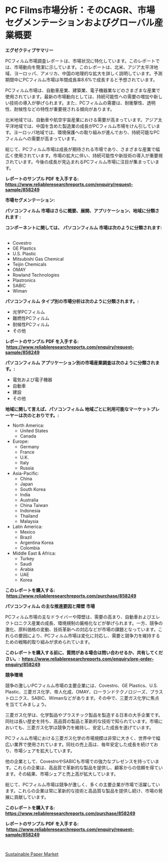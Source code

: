 <p><h1>PC Films市場分析：そのCAGR、市場セグメンテーションおよびグローバル産業概要</h1></p><p><strong>エグゼクティブサマリー</strong></p>
<p><p>PCフィルム市場調査レポートは、市場状況に特化しています。このレポートでは、市場動向を簡潔に示しています。このレポートは、北米、アジア太平洋地域、ヨーロッパ、アメリカ、中国の地理的な拡大を詳しく説明しています。予測期間中にPCフィルム市場は年間成長率8.6%で成長すると予想されています。</p><p>PCフィルム市場は、自動車産業、建築業、電子機器業などのさまざまな産業で使用されています。最新の市場動向としては、持続可能性への需要の増加や新しい技術の導入が挙げられます。また、PCフィルムの需要は、耐衝撃性、透明性、耐候性などの特性が重要視される傾向があります。</p><p>北米地域では、自動車や航空宇宙産業における需要が高まっています。アジア太平洋地域では、中国を含めた製造業の成長がPCフィルム市場をけん引しています。ヨーロッパ地域では、環境保護への取り組みが進んでおり、持続可能なPCフィルムへの需要が高まっています。</p><p>総じて、PCフィルム市場は成長が期待される市場であり、さまざまな産業で幅広く使用されています。市場の拡大に伴い、持続可能性や新技術の導入が重要視されています。今後の成長が見込まれるPCフィルム市場に注目が集まっています。</p></p>
<p><strong>レポートのサンプル PDF を入手する: <a href="https://www.reliableresearchreports.com/enquiry/request-sample/858249">https://www.reliableresearchreports.com/enquiry/request-sample/858249</a></strong></p>
<p><strong>市場セグメンテーション:</strong></p>
<p><strong> パソコンフィルム 市場はさらに概要、展開、アプリケーション、地域に分類されます :</strong></p>
<p><strong>コンポーネントに関しては、 パソコンフィルム 市場は次のように分類されます: &nbsp;</strong></p>
<p><ul><li>Covestro</li><li>GE Plastics</li><li>U.S. Plastic</li><li>Mitsubishi Gas Chemical</li><li>Teijin Chemicals</li><li>OMAY</li><li>Rowland Technologies</li><li>Plastronics</li><li>SABIC</li><li>Wiman</li></ul></p>
<p><strong> パソコンフィルム タイプ別の市場分析は次のように分類されます。:</strong></p>
<p><ul><li>光学PCフィルム</li><li>難燃性PCフィルム</li><li>耐候性PCフィルム</li><li>その他</li></ul></p>
<p><strong>レポートのサンプル PDF を入手する: &nbsp;<a href="https://www.reliableresearchreports.com/enquiry/request-sample/858249">https://www.reliableresearchreports.com/enquiry/request-sample/858249</a></strong></p>
<p><strong> パソコンフィルム アプリケーション別の市場産業調査は次のように分類されます。:</strong></p>
<p><ul><li>電気および電子機器</li><li>自動車</li><li>建設</li><li>その他</li></ul></p>
<p><strong>地域に関して言えば、パソコンフィルム 地域ごとに利用可能なマーケットプレーヤーは次のとおりです。:</strong></p>
<p><ul>
    <li>
        North America:
        <ul>
            <li>United States</li>
            <li>Canada</li>
        </ul>
    </li>
    <li>
        Europe:
        <ul>
            <li>Germany</li>
            <li>France</li>
            <li>U.K.</li>
            <li>Italy</li>
            <li>Russia</li>
        </ul>
    </li>
    <li>
        Asia-Pacific:
        <ul>
            <li>China</li>
            <li>Japan</li>
            <li>South Korea</li>
            <li>India</li>
            <li>Australia</li>
            <li>China Taiwan</li>
            <li>Indonesia</li>
            <li>Thailand</li>
            <li>Malaysia</li>
        </ul>
    </li>
    <li>
        Latin America:
        <ul>
            <li>Mexico</li>
            <li>Brazil</li>
            <li>Argentina Korea</li>
            <li>Colombia</li>
        </ul>
    </li>
    <li>
        Middle East & Africa:
        <ul>
            <li>Turkey</li>
            <li>Saudi</li>
            <li>Arabia</li>
            <li>UAE</li>
            <li>Korea</li>
        </ul>
    </li>
    </ul></p>
<p><strong>このレポートを購入する: &nbsp;<a href="https://www.reliableresearchreports.com/purchase/858249">https://www.reliableresearchreports.com/purchase/858249</a></strong></p>
<p><strong>パソコンフィルム の主な推進要因と障壁 市場</strong></p>
<p><p>PCフィルム市場の主なドライバーや障壁は、需要の高まり、自動車およびエレクトロニクス産業の成長、環境規制の厳格化などが挙げられます。一方、競争の激化、原料価格の変動、技術革新への対応などが市場の課題となっています。これらの要因により、PCフィルム市場は変化に対応し、需要と競争力を維持するための戦略的取り組みが求められています。</p></p>
<p><strong>このレポートを購入する前に、質問がある場合は問い合わせるか、共有してください。:&nbsp; <a href="https://www.reliableresearchreports.com/enquiry/pre-order-enquiry/858249">https://www.reliableresearchreports.com/enquiry/pre-order-enquiry/858249</a></strong></p>
<p><strong>競争環境</strong></p>
<p><p>競争の激しいPCフィルム市場の主要企業には、Covestro、GE Plastics、U.S. Plastic、三菱ガス化学、帝人化成、OMAY、ローランドテクノロジーズ、プラストロニクス、SABIC、Wimanなどがあります。その中で、三菱ガス化学に焦点を当ててみましょう。</p><p>三菱ガス化学は、化学製品やプラスチック製品を製造する日本の大手企業です。同社は長い歴史を持ち、高品質の製品と革新的な技術で知られています。市場においても、三菱ガス化学は競争力を維持し、安定した成長を遂げています。</p><p>PCフィルム市場における三菱ガス化学の市場規模は非常に大きく、世界中で幅広い業界で使用されています。同社の売上高は、毎年安定した成長を続けており、市場シェアを拡大しています。</p><p>他の企業として、CovestroやSABICも市場での強力なプレゼンスを持っています。これらの企業は、高品質で革新的な製品を提供し、顧客からの信頼を得ています。その結果、市場シェアと売上高が拡大しています。</p><p>総じて、PCフィルム市場は競争が激しく、多くの主要企業が市場で活躍しています。これらの企業は常に革新的な技術と高品質な製品を提供し続け、市場の発展に貢献しています。</p></p>
<p><strong>このレポートを購入する: &nbsp; <a href="https://www.reliableresearchreports.com/purchase/858249">https://www.reliableresearchreports.com/purchase/858249</a></strong></p>
<p><strong>レポートのサンプル PDF を入手する: &nbsp;<a href="https://www.reliableresearchreports.com/enquiry/request-sample/858249">https://www.reliableresearchreports.com/enquiry/request-sample/858249</a></strong><strong></strong></p>
<p>&nbsp;</p>
<p><p><a href="https://zircon-bluebell-299.notion.site/Sustainable-Paper-Market-Size-and-Growth-Market-Segmentation-Regional-and-Country-Breakdowns-and--f0fc712b84fc40dd8a72ea3c8ff0294f">Sustainable Paper Market</a></p></p>